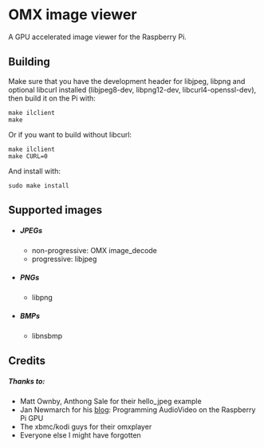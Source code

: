 # OMX image viewer

A GPU accelerated image viewer for the Raspberry Pi. 

## Building

Make sure that you have the development header for libjpeg, libpng and optional 
libcurl installed (libjpeg8-dev, libpng12-dev, libcurl4-openssl-dev), then build 
it on the Pi with:

    make ilclient
    make

Or if you want to build without libcurl:

    make ilclient
    make CURL=0

And install with:

    sudo make install

## Supported images
* ##### JPEGs
  - non-progressive: OMX image_decode
  - progressive: libjpeg
  
* ##### PNGs
  - libpng

* ##### BMPs
  - libnsbmp

## Credits
##### Thanks to:
  * Matt Ownby, Anthong Sale for their hello_jpeg example
  * Jan Newmarch for his [blog](http://jan.newmarch.name/RPi/index.html): Programming AudioVideo on the Raspberry Pi GPU
  * The xbmc/kodi guys for their omxplayer
  * Everyone else I might have forgotten

